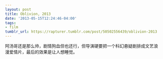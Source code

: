 ```yaml
---
layout: post
title: Oblivion, 2013
date: '2013-05-15T12:24:46-04:00'
tags:
- film
tumblr_url: https://rapturer.tumblr.com/post/50502556439/oblivion-2013
---
```

阿汤哥还是那么帅，剧情狗血但也还行，但导演硬要把一个科幻悬疑剧排成文艺浪漫爱情片，最后的效果是让人想睡觉。

